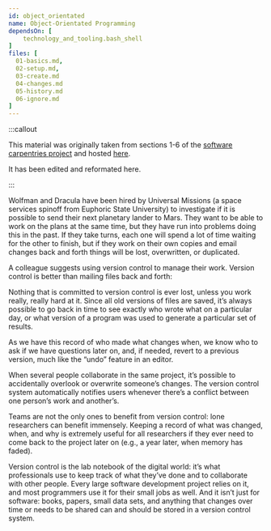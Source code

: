 ```yaml
---
id: object_orientated
name: Object-Orientated Programming
dependsOn: [
    technology_and_tooling.bash_shell
]
files: [
  01-basics.md,
  02-setup.md,
  03-create.md
  04-changes.md
  05-history.md
  06-ignore.md
]
---
```


:::callout 

This material was originally taken from sections 1-6 of the [software carpentries
project](https://software-carpentry.org/) and hosted
[here](https://swcarpentry.github.io/git-novice/).

It has been edited and reformated here.

:::

Wolfman and Dracula have been hired by Universal Missions (a space services
spinoff from Euphoric State University) to investigate if it is possible to send
their next planetary lander to Mars. They want to be able to work on the plans
at the same time, but they have run into problems doing this in the past. If
they take turns, each one will spend a lot of time waiting for the other to
finish, but if they work on their own copies and email changes back and forth
things will be lost, overwritten, or duplicated.

A colleague suggests using version control to manage their work. Version control
is better than mailing files back and forth:

Nothing that is committed to version control is ever lost, unless you work
really, really hard at it. Since all old versions of files are saved, it’s
always possible to go back in time to see exactly who wrote what on a particular
day, or what version of a program was used to generate a particular set of
results.

As we have this record of who made what changes when, we know who to ask if we
have questions later on, and, if needed, revert to a previous version, much like
the “undo” feature in an editor.

When several people collaborate in the same project, it’s possible to
accidentally overlook or overwrite someone’s changes. The version control system
automatically notifies users whenever there’s a conflict between one person’s
work and another’s.

Teams are not the only ones to benefit from version control: lone researchers
can benefit immensely. Keeping a record of what was changed, when, and why is
extremely useful for all researchers if they ever need to come back to the
project later on (e.g., a year later, when memory has faded).

Version control is the lab notebook of the digital world: it’s what
professionals use to keep track of what they’ve done and to collaborate with
other people. Every large software development project relies on it, and most
programmers use it for their small jobs as well. And it isn’t just for software:
books, papers, small data sets, and anything that changes over time or needs to
be shared can and should be stored in a version control system.
